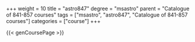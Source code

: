 +++
weight = 10
title = "astro847"
degree = "msastro"
parent = "Catalogue of 841-857 courses"
tags = ["msastro", "astro847", "Catalogue of 841-857 courses"]
categories = ["course"]
+++

{{< genCoursePage >}}
